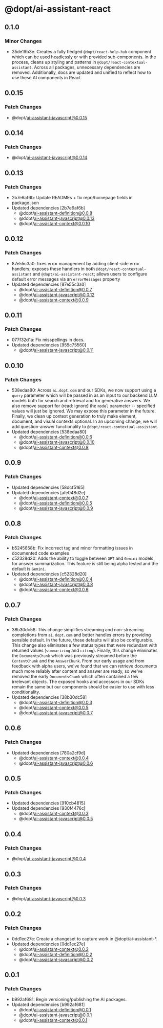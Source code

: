 # @dopt/ai-assistant-react

## 0.1.0

### Minor Changes

- 35de19b3e: Creates a fully fledged `@dopt/react-help-hub` component which can be used headlessly or with provided sub-components. In the process, cleans up styling and patterns in `@dopt/react-contextual-assistant`. Across all packages, unnecessary dependencies are removed. Additionally, docs are updated and unified to reflect how to use these AI components in React.

## 0.0.15

### Patch Changes

- @dopt/ai-assistant-javascript@0.0.15

## 0.0.14

### Patch Changes

- @dopt/ai-assistant-javascript@0.0.14

## 0.0.13

### Patch Changes

- 2b7e6af6b: Update READMEs + fix repo/homepage fields in package.json
- Updated dependencies [2b7e6af6b]
  - @dopt/ai-assistant-definition@0.0.8
  - @dopt/ai-assistant-javascript@0.0.13
  - @dopt/ai-assistant-context@0.0.10

## 0.0.12

### Patch Changes

- 87e55c3a0: fixes error management by adding client-side error handlers; exposes these handlers in both `@dopt/react-contextual-assistant` and `@dopt/ai-assistant-react`; allows users to configure default error messages via an `errorMessages` property
- Updated dependencies [87e55c3a0]
  - @dopt/ai-assistant-definition@0.0.7
  - @dopt/ai-assistant-javascript@0.0.12
  - @dopt/ai-assistant-context@0.0.9

## 0.0.11

### Patch Changes

- 077f32d1a: Fix misspellings in docs.
- Updated dependencies [955c75560]
  - @dopt/ai-assistant-javascript@0.0.11

## 0.0.10

### Patch Changes

- 538edaa80: Across `ai.dopt.com` and our SDKs, we now support using a `query` parameter which will be passed in as an input to our backend LLM models both for search and retrieval and for generative answers. We also remove support for (read: ignore) the `model` parameter -- specified values will just be ignored. We may expose this parameter in the future. Finally, we clean up context generation to truly make element, document, and visual contexts optional. In an upcoming change, we will add question-answer functionality to `@dopt/react-contextual-assistant`.
- Updated dependencies [538edaa80]
  - @dopt/ai-assistant-definition@0.0.6
  - @dopt/ai-assistant-javascript@0.0.10
  - @dopt/ai-assistant-context@0.0.8

## 0.0.9

### Patch Changes

- Updated dependencies [58dcf5165]
- Updated dependencies [afe048d2e]
  - @dopt/ai-assistant-context@0.0.7
  - @dopt/ai-assistant-definition@0.0.5
  - @dopt/ai-assistant-javascript@0.0.9

## 0.0.8

### Patch Changes

- b5245658b: Fix incorrect tag and minor formatting issues in documented code examples
- c52328d20: Adds the ability to toggle between `GPT` and `Gemini` models for answer summarization. This feature is still being alpha tested and the default is `Gemini`.
- Updated dependencies [c52328d20]
  - @dopt/ai-assistant-definition@0.0.4
  - @dopt/ai-assistant-javascript@0.0.8
  - @dopt/ai-assistant-context@0.0.6

## 0.0.7

### Patch Changes

- 38b30dc58: This change simplifies streaming and non-streaming completions from `ai.dopt.com` and better handles errors by providing sensible default. In the future, these defaults will also be configurable. This change also eliminates a few status types that were redundant with returned values (`summarizing` and `citing`). Finally, this change eliminates the `DocumentsChunk` which was previously streamed before the `ContentChunk` and the `AnswerChunk`. From our early usage and from feedback with alpha users, we've found that we can retrieve documents much more reliably after content and answer are ready, so we've removed the early `DocumentsChunk` which often contained a few irrelevant objects. The exposed hooks and accessors in our SDKs remain the same but our components should be easier to use with less conditionality.
- Updated dependencies [38b30dc58]
  - @dopt/ai-assistant-definition@0.0.3
  - @dopt/ai-assistant-context@0.0.5
  - @dopt/ai-assistant-javascript@0.0.7

## 0.0.6

### Patch Changes

- Updated dependencies [780a2cf9d]
  - @dopt/ai-assistant-context@0.0.4
  - @dopt/ai-assistant-javascript@0.0.6

## 0.0.5

### Patch Changes

- Updated dependencies [910cb4815]
- Updated dependencies [930f4476c]
  - @dopt/ai-assistant-context@0.0.3
  - @dopt/ai-assistant-javascript@0.0.5

## 0.0.4

### Patch Changes

- @dopt/ai-assistant-javascript@0.0.4

## 0.0.3

### Patch Changes

- @dopt/ai-assistant-javascript@0.0.3

## 0.0.2

### Patch Changes

- 0dd1ec27e: Create a changeset to capture work in @dopt/ai-assistant-\*.
- Updated dependencies [0dd1ec27e]
  - @dopt/ai-assistant-context@0.0.2
  - @dopt/ai-assistant-definition@0.0.2
  - @dopt/ai-assistant-javascript@0.0.2

## 0.0.1

### Patch Changes

- b992af681: Begin versioning/publishing the AI packages.
- Updated dependencies [b992af681]
  - @dopt/ai-assistant-definition@0.0.1
  - @dopt/ai-assistant-javascript@0.0.1
  - @dopt/ai-assistant-context@0.0.1
